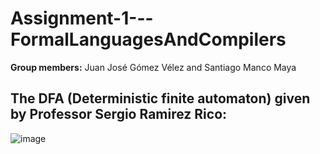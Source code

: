 # Assignment-1---FormalLanguagesAndCompilers

**Group members:** Juan José Gómez Vélez and Santiago Manco Maya

## The DFA (Deterministic finite automaton) given by Professor Sergio Ramirez Rico:

![image](https://github.com/Manco312/Assignment-1---FormalLanguagesAndCompilers/assets/129436458/15363993-4314-46bf-91e5-12b457c9c195)


